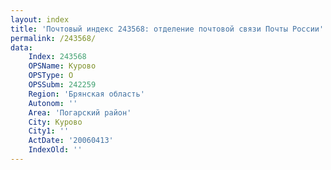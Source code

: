 ```yaml
---
layout: index
title: 'Почтовый индекс 243568: отделение почтовой связи Почты России'
permalink: /243568/
data:
    Index: 243568
    OPSName: Курово
    OPSType: О
    OPSSubm: 242259
    Region: 'Брянская область'
    Autonom: ''
    Area: 'Погарский район'
    City: Курово
    City1: ''
    ActDate: '20060413'
    IndexOld: ''
---
```

